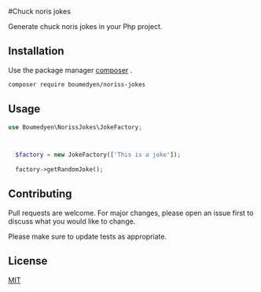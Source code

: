 #Chuck noris jokes

Generate chuck noris jokes in your Php project.

## Installation

Use the package manager [composer](https://getcomposer.com) .

```bash
composer require boumedyen/noriss-jokes
```

## Usage

```php
use Boumedyen\NorissJokes\JokeFactory;



  $factory = new JokeFactory(['This is a joke']);
  
  factory->getRandomJoke();
```

## Contributing
Pull requests are welcome. For major changes, please open an issue first to discuss what you would like to change.

Please make sure to update tests as appropriate.

## License
[MIT](https://choosealicense.com/licenses/mit/)
